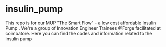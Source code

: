 # insulin_pump
This repo is for our MUP "The Smart Flow" - a low cost affordable Insulin Pump . We're a group of Innovation Engineer Trainees @Forge facilitated at coimbatore. Here you can find the codes and information related to the insulin pump
